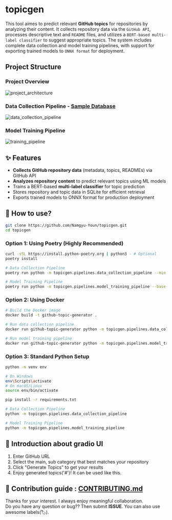 # topicgen
This tool aimes to predict relevant **GitHub topics** for repositories by analyzing their content. It collects repository data via the `GitHub API`, processes descriptive text and `README` files, and utilizes a `BERT-based multi-label classifier` to suggest appropriate topics. The system includes complete data collection and model training pipelines, with support for exporting trained models to `ONNX format` for deployment.

## Project Structure
### Project Overview
![project_architecture](https://github.com/user-attachments/assets/dbe27e6e-0a94-4151-8733-4f6e3c16b800)

### Data Collection Pipeline - [Sample Database](https://github.com/Namgyu-Youn/topicgen/blob/main/data/topicgen.db)
![data_collection_pipeline](https://github.com/user-attachments/assets/868250d0-7309-483b-9b35-cdcae71a96a1)

### Model Training Pipeline
![training_pipeline](https://github.com/user-attachments/assets/d75ab603-fa3f-4d46-abc0-5c270571af23)

## ✨ Features
- **Collects GitHub repository data** (metadata, topics, READMEs) via GitHub API
- **Analyzes repository content** to predict relevant topics using ML models
- Trains a BERT-based **multi-label classifier** for topic prediction
- Stores repository and topic data in SQLite for efficient retrieval
- Exports trained models to ONNX format for production deployment

## 🚩 How to use?

```bash
git clone https://github.com/Namgyu-Youn/topicgen.git
cd topicgen
```

### Option 1: Using Poetry (Highly Recommended)
```bash
curl -sSL https://install.python-poetry.org | python3 - # Optional
poetry install

# Data Collection Pipeline
poetry run python -m topicgen.pipelines.data_collection_pipeline --min-stars 1000 --language python --max-repos 500

# Model Training Pipeline
poetry run python -m topicgen.pipelines.model_training_pipeline --base-model bert-base-uncased --num-epochs 5
```

### Option 2: Using Docker
```bash
# Build the Docker image
docker build -t github-topic-generator .

# Run data collection pipeline
docker run github-topic-generator python -m topicgen.pipelines.data_collection_pipeline

# Run model training pipeline
docker run github-topic-generator python -m topicgen.pipelines.model_training_pipeline
```

### Option 3: Standard Python Setup
```bash
python -m venv env

# On Windows
env\Scripts\activate
# On macOS/Linux
source env/bin/activate

pip install -r requirements.txt

# Data Collection Pipeline
python -m topicgen.pipelines.data_collection_pipeline

# Model Training Pipeline
python -m topicgen.pipelines.model_training_pipeline
```

## 🧐 Introduction about gradio UI

1. Enter GitHub URL
2. Select the main, sub category that best matches your repository
3. Click "Generate Topics" to get your results
4. Enjoy generated topics('#')! It can be used like this.


## 👥 Contribution guide : [CONTRIBUTING.md](https://github.com/Namgyu-Youn/github-topic-generator/blob/main/CONTRIBUTING.md)
Thanks for your interest. I always enjoy meaningful collaboration. <br/>
Do you have any question or bug?? Then submit **ISSUE**. You can also use awesome labels(🏷️).